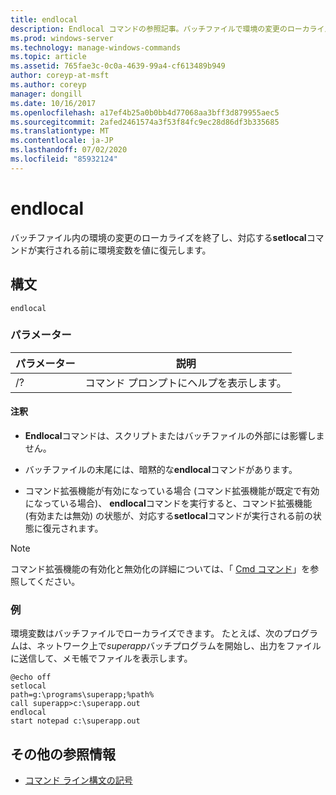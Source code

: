 ```yaml
---
title: endlocal
description: Endlocal コマンドの参照記事。バッチファイルで環境の変更のローカライズを終了し、対応する setlocal コマンドが実行される前に環境変数を値に復元します。
ms.prod: windows-server
ms.technology: manage-windows-commands
ms.topic: article
ms.assetid: 765fae3c-0c0a-4639-99a4-cf613489b949
author: coreyp-at-msft
ms.author: coreyp
manager: dongill
ms.date: 10/16/2017
ms.openlocfilehash: a17ef4b25a0b0bb4d77068aa3bff3d879955aec5
ms.sourcegitcommit: 2afed2461574a3f53f84fc9ec28d86df3b335685
ms.translationtype: MT
ms.contentlocale: ja-JP
ms.lasthandoff: 07/02/2020
ms.locfileid: "85932124"
---
```

# <a name="endlocal"></a>endlocal

バッチファイル内の環境の変更のローカライズを終了し、対応する**setlocal**コマンドが実行される前に環境変数を値に復元します。

## <a name="syntax"></a>構文

```
endlocal
```

### <a name="parameters"></a>パラメーター

| パラメーター | 説明 |
| --------- | ----------- |
| /? | コマンド プロンプトにヘルプを表示します。 |

#### <a name="remarks"></a>注釈

- **Endlocal**コマンドは、スクリプトまたはバッチファイルの外部には影響しません。

- バッチファイルの末尾には、暗黙的な**endlocal**コマンドがあります。

- コマンド拡張機能が有効になっている場合 (コマンド拡張機能が既定で有効になっている場合)、 **endlocal**コマンドを実行すると、コマンド拡張機能 (有効または無効) の状態が、対応する**setlocal**コマンドが実行される前の状態に復元されます。

> [!NOTE]
> コマンド拡張機能の有効化と無効化の詳細については、「 [Cmd コマンド](cmd.md)」を参照してください。

### <a name="examples"></a>例

環境変数はバッチファイルでローカライズできます。 たとえば、次のプログラムは、ネットワーク上で*superapp*バッチプログラムを開始し、出力をファイルに送信して、メモ帳でファイルを表示します。

```
@echo off
setlocal
path=g:\programs\superapp;%path%
call superapp>c:\superapp.out
endlocal
start notepad c:\superapp.out
```

## <a name="additional-references"></a>その他の参照情報

- [コマンド ライン構文の記号](command-line-syntax-key.md)
